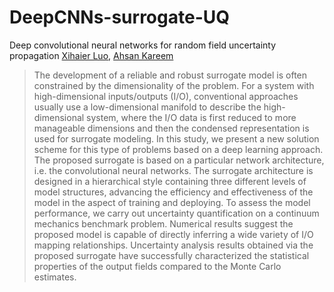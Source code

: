 # DeepCNNs-surrogate-UQ

Deep convolutional neural networks for random field uncertainty propagation
[Xihaier Luo](https://xihaier.github.io/), [Ahsan Kareem](https://engineering.nd.edu/profiles/akareem)

> The development of a reliable and robust surrogate model is often constrained by the dimensionality of the problem. For a system with high-dimensional inputs/outputs (I/O), conventional approaches usually use a low-dimensional manifold to describe the high-dimensional system, where the I/O data is first reduced to more manageable dimensions and then the condensed representation is used for surrogate modeling. In this study, we present a new solution scheme for this type of problems based on a deep learning approach. The proposed surrogate is based on a particular network architecture, i.e. the convolutional neural networks. The surrogate architecture is designed in a hierarchical style containing three different levels of model structures, advancing the efficiency and effectiveness of the model in the aspect of training and deploying. To assess the model performance, we carry out uncertainty quantification on a continuum mechanics benchmark problem. Numerical results suggest the proposed model is capable of directly inferring a wide variety of I/O mapping relationships. Uncertainty analysis results obtained via the proposed surrogate have successfully characterized the statistical properties of the output fields compared to the Monte Carlo estimates.

